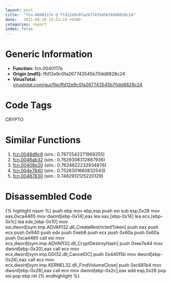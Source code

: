 ```yaml
---
layout: post
title:  "fcn.0040117e @ ffd12e9c0fa267743545b70dd8828c24"
date:   2021-08-30 15:52:19 +0300
categories: report
index: false
---
```


# Generic Information
- **Function:** fcn.0040117e
- **Origin (md5):** ffd12e9c0fa267743545b70dd8828c24
- **VirusTotal:** [virustotal.com/gui/file/ffd12e9c0fa267743545b70dd8828c24][virustotal_ref]

# Code Tags
<span class="tag" id="CRYPTO">CRYPTO</span>


# Similar Functions

1. [fcn.0048d9c8][similar_1_ref] (sim.: 0.7672542271969255)
2. [fcn.0046ab32][similar_2_ref] (sim.: 0.7629308312887936)
3. [fcn.00408e20][similar_3_ref] (sim.: 0.7624622233934876)
4. [fcn.004e7840][similar_4_ref] (sim.: 0.7526301660832543)
5. [fcn.00487830][similar_5_ref] (sim.: 0.7482912125220129)


# Disassembled Code

{% highlight nasm %}
push ebp
mov ebp,esp
push esi
sub esp,0x28
mov eax,0xca4465
mov dword[ebp-0x14],eax
lea eax,[ebp-0x14]
lea ecx,[ebp-0x1c]
lea edx,[ebp-0x10]
mov esi,dword[sym.imp.ADVAPI32.dll_CreateRestrictedToken]
push eax
push ecx
push 0x940
push edx
push 0xeb8
push ecx
push 0x60a
push 0x60a
push 0xca4465
call esi
mov ecx,dword[sym.imp.ADVAPI32.dll_CryptDestroyHash]
push 0xee7e44
mov dword[ebp-0x20],eax
call ecx
mov ecx,dword[sym.imp.GDI32.dll_CancelDC]
push 0x440f5b
mov dword[ebp-0x24],eax
call ecx
mov ecx,dword[sym.imp.KERNEL32.dll_FindVolumeClose]
push 0xc681b4
mov dword[ebp-0x28],eax
call ecx
mov dword[ebp-0x2c],eax
add esp,0x28
pop esi
pop ebp
ret 
{% endhighlight %}


[similar_1_ref]: /report/fcn.0048d9c8@1160595edb203a63cb2ca3ce2ff04f47
[similar_2_ref]: /report/fcn.0046ab32@be7fba7cc724acf4ae2900d99e0fc9c3
[similar_3_ref]: /report/fcn.00408e20@470263fe7e7cc115b95cd041d643e3b5
[similar_4_ref]: /report/fcn.004e7840@be7fba7cc724acf4ae2900d99e0fc9c3
[similar_5_ref]: /report/fcn.00487830@be7fba7cc724acf4ae2900d99e0fc9c3
[virustotal_ref]: https://www.virustotal.com/gui/file/ffd12e9c0fa267743545b70dd8828c24